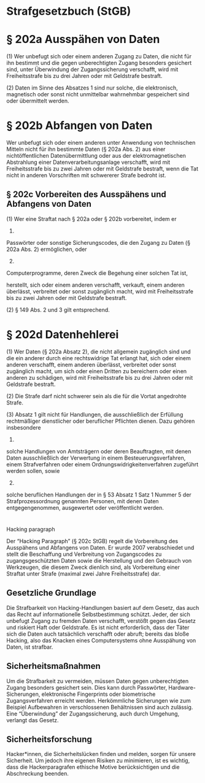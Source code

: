 
# Strafgesetzbuch (StGB)  
# § 202a Ausspähen von Daten

(1) Wer unbefugt sich oder einem anderen Zugang zu Daten, die nicht für ihn bestimmt und die gegen unberechtigten Zugang besonders gesichert sind, unter Überwindung der Zugangssicherung verschafft, wird mit Freiheitsstrafe bis zu drei Jahren oder mit Geldstrafe bestraft.

(2) Daten im Sinne des Absatzes 1 sind nur solche, die elektronisch, magnetisch oder sonst nicht unmittelbar wahrnehmbar gespeichert sind oder übermittelt werden.

# § 202b Abfangen von Daten

Wer unbefugt sich oder einem anderen unter Anwendung von technischen Mitteln nicht für ihn bestimmte Daten (§ 202a Abs. 2) aus einer nichtöffentlichen Datenübermittlung oder aus der elektromagnetischen Abstrahlung einer Datenverarbeitungsanlage verschafft, wird mit Freiheitsstrafe bis zu zwei Jahren oder mit Geldstrafe bestraft, wenn die Tat nicht in anderen Vorschriften mit schwererer Strafe bedroht ist.

## § 202c Vorbereiten des Ausspähens und Abfangens von Daten

(1) Wer eine Straftat nach § 202a oder § 202b vorbereitet, indem er

1.

Passwörter oder sonstige Sicherungscodes, die den Zugang zu Daten (§ 202a Abs. 2) ermöglichen, oder

2.

Computerprogramme, deren Zweck die Begehung einer solchen Tat ist,

herstellt, sich oder einem anderen verschafft, verkauft, einem anderen überlässt, verbreitet oder sonst zugänglich macht, wird mit Freiheitsstrafe bis zu zwei Jahren oder mit Geldstrafe bestraft.

(2) § 149 Abs. 2 und 3 gilt entsprechend.


# § 202d Datenhehlerei

(1) Wer Daten (§ 202a Absatz 2), die nicht allgemein zugänglich sind und die ein anderer durch eine rechtswidrige Tat erlangt hat, sich oder einem anderen verschafft, einem anderen überlässt, verbreitet oder sonst zugänglich macht, um sich oder einen Dritten zu bereichern oder einen anderen zu schädigen, wird mit Freiheitsstrafe bis zu drei Jahren oder mit Geldstrafe bestraft.

(2) Die Strafe darf nicht schwerer sein als die für die Vortat angedrohte Strafe.

(3) Absatz 1 gilt nicht für Handlungen, die ausschließlich der Erfüllung rechtmäßiger dienstlicher oder beruflicher Pflichten dienen. Dazu gehören insbesondere

1.

solche Handlungen von Amtsträgern oder deren Beauftragten, mit denen Daten ausschließlich der Verwertung in einem Besteuerungsverfahren, einem Strafverfahren oder einem Ordnungswidrigkeitenverfahren zugeführt werden sollen, sowie

2.

solche beruflichen Handlungen der in § 53 Absatz 1 Satz 1 Nummer 5 der Strafprozessordnung genannten Personen, mit denen Daten entgegengenommen, ausgewertet oder veröffentlicht werden.

# 

Hacking paragraph

Der “Hacking Paragraph” (§ 202c StGB) regelt die Vorbereitung des Ausspähens und Abfangens von Daten. Er wurde 2007 verabschiedet und stellt die Beschaffung und Verbreitung von Zugangscodes zu zugangsgeschützten Daten sowie die Herstellung und den Gebrauch von Werkzeugen, die diesem Zweck dienlich sind, als Vorbereitung einer Straftat unter Strafe (maximal zwei Jahre Freiheitsstrafe) dar.

## Gesetzliche Grundlage

Die Strafbarkeit von Hacking-Handlungen basiert auf dem Gesetz, das auch das Recht auf informationelle Selbstbestimmung schützt. Jeder, der sich unbefugt Zugang zu fremden Daten verschafft, verstößt gegen das Gesetz und riskiert Haft oder Geldstrafe. Es ist nicht erforderlich, dass der Täter sich die Daten auch tatsächlich verschafft oder abruft; bereits das bloße Hacking, also das Knacken eines Computersystems ohne Ausspähung von Daten, ist strafbar.

## Sicherheitsmaßnahmen

Um die Strafbarkeit zu vermeiden, müssen Daten gegen unberechtigten Zugang besonders gesichert sein. Dies kann durch Passwörter, Hardware-Sicherungen, elektronische Fingerprints oder biometrische Zugangsverfahren erreicht werden. Herkömmliche Sicherungen wie zum Beispiel Aufbewahren in verschlossenen Behältnissen sind auch zulässig. Eine “Überwindung” der Zugangssicherung, auch durch Umgehung, verlangt das Gesetz.

## Sicherheitsforschung

Hacker*innen, die Sicherheitslücken finden und melden, sorgen für unsere Sicherheit. Um jedoch ihre eigenen Risiken zu minimieren, ist es wichtig, dass die Hackerparagrafen ethische Motive berücksichtigen und die Abschreckung beenden.
